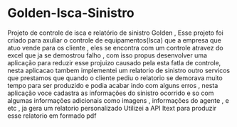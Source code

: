 # Golden-Isca-Sinistro
Projeto de controle de isca e relatório de sinistro Golden ,
Esse projeto foi criado para axuliar o controle de equipamentos(Isca) que a empresa que atuo vende para os cliente , eles se encontra com um controle atravez do excel que ja se
demostrou falho , com isso propus desenvolver uma aplicação para reduzir esse projuizo causado pela esta fatla de controle, nesta aplicacao tambem implementei um relatorio de sinistro
outro servicos que prestamos que quando o cliente pediu o relatorio se demorava muito tempo para ser produzido e podia acabar indo com alguns erros , nesta aplicação voce cadastra
as informações do sinistro ocorrido e so com algumas informações adicionais como imagens , informações do agente , e etc , ja gera um relatorio personalizado 
Utilizei a API Itext para produzir esse relatorio em formado pdf
